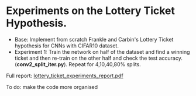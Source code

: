 # Experiments on the Lottery Ticket Hypothesis. 
- Base: Implement from scratch Frankle and Carbin's Lottery Ticket hypothesis for CNNs with CIFAR10 dataset.
- Experiment 1: Train the network on half of the dataset and find a winning ticket and then re-train on the other half and check the test accuracy. (**conv2_split_iter.py**). Repeat for 4,10,40,80% splits.

Full report: [lottery_ticket_experiments_report.pdf](https://github.com/nisha1729/lottery-ticket/files/6454066/lottery_ticket_experiments_report.pdf)


To do: make the code more organised
